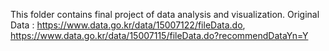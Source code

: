 This folder contains final project of data analysis and visualization.
Original Data : https://www.data.go.kr/data/15007122/fileData.do, https://www.data.go.kr/data/15007115/fileData.do?recommendDataYn=Y

